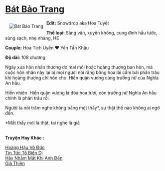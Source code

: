 <a href="https://utruyen.com/bat-bao-trang/17808/" title="Bát Bảo Trang"><h1>Bát Bảo Trang</h1></a><div style="display:table"><img align="right" style="float: left; padding: 10px;" src="https://utruyen.com/images/story/200x260/bat-bao-trang.jpg" alt="Bát Bảo Trang"><b>Edit:</b> Snowdrop aka Hoa Tuyết<p></p><b>Thể loại: </b>Sảng văn, xuyên không, cung đình hầu tước, sủng sạch, nhẹ nhàng, HE<p></p><b>Couple:</b> Hoa Tịch Uyển ❤ Yến Tấn Khâu<p></p><b>Độ dài:</b> 108 chương <p></p>Ngày xưa hôn nhân thường do mai mối hoặc hoàng thượng ban hôn, mà cuộc hôn nhân này lại bị mọi người nói rằng bông hoa lài cắm bãi phân trâu khi hoàng thượng chỉ hôn cho  Hiển quận vương cùng trường nữ của Nghĩa An hầu.<p></p>Hiển nhiên  Hiển quận vương là đóa hoa tươi, còn trưởng nữ Nghĩa An hầu chính là phân trâu rồi.<p></p>Người ta nói trăm nghe không bằng một thấy*, sự thật thế nào không ai ngờ đến.<p></p>*Mắt thấy mới là thật, tai nghe là giả</div><p><br><b>Truyện Hay Khác :</b></p><a href="https://utruyen.com/hoang-hau-vo-duc/17823/" alt="Hoàng Hậu Vô Đức">Hoàng Hậu Vô Đức</a><br/><a href="https://dammyh.wordpress.com/2019/11/07/tin-tuc-to-bien-di/" alt="Tin Tức Tố Biến Dị">Tin Tức Tố Biến Dị</a><br/><a href="https://github.com/quanluxury/truyenhot/tree/master/truyenhay/2263/" alt="Hãy Nhắm Mắt Khi Anh Đến">Hãy Nhắm Mắt Khi Anh Đến</a><br/><a href="https://github.com/quanluxury/truyenhot/tree/master/truyenhay/541/" alt="Già Thiên">Già Thiên</a><br/>